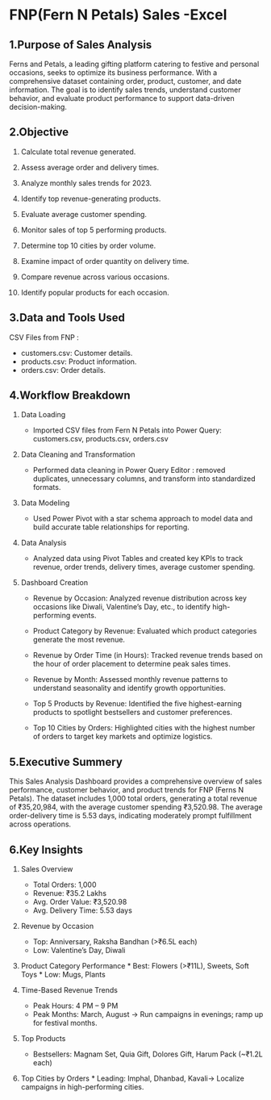 
# FNP(Fern N Petals) Sales -Excel

## 1.Purpose of Sales Analysis
Ferns and Petals, a leading gifting platform catering to festive and personal occasions, seeks to optimize its business performance. With a comprehensive dataset containing order, product, customer, and date information. The goal is to identify sales trends, understand customer behavior, and evaluate product performance to support data-driven decision-making.

## 2.Objective

 1. Calculate total revenue generated.

 2. Assess average order and delivery times.

 3. Analyze monthly sales trends for 2023.

 4. Identify top revenue-generating products.

 5. Evaluate average customer spending.

 6. Monitor sales of top 5 performing products.

 7. Determine top 10 cities by order volume.

 8. Examine impact of order quantity on delivery time.

 9. Compare revenue across various occasions.

 10. Identify popular products for each occasion.

## 3.Data and Tools Used

CSV Files from FNP :

 * customers.csv: Customer details.
 * products.csv: Product information.
 * orders.csv: Order details. 

## 4.Workflow Breakdown

  1. Data Loading
     * Imported CSV files from Fern N Petals into Power Query: customers.csv, products.csv, orders.csv

 2. Data Cleaning and Transformation
     * Performed data cleaning in Power Query Editor : removed duplicates, unnecessary columns, and transform into standardized formats.

 3. Data Modeling
       * Used Power Pivot with a star schema approach to model data and build accurate table relationships for reporting.

 4. Data Analysis
       * Analyzed data using Pivot Tables and created key KPIs to track revenue, order trends, delivery times, average customer spending.

 5. Dashboard Creation
      * Revenue by Occasion:
         Analyzed revenue distribution across key occasions like Diwali, Valentine’s Day, etc., to identify high-performing events.

     * Product Category by Revenue:
       Evaluated which product categories generate the most revenue.

     * Revenue by Order Time (in Hours):
       Tracked revenue trends based on the hour of order placement to determine peak sales times.
 
     * Revenue by Month:
       Assessed monthly revenue patterns to understand seasonality and identify growth opportunities.

     * Top 5 Products by Revenue:
       Identified the five highest-earning products to spotlight bestsellers and customer preferences.

     * Top 10 Cities by Orders:
        Highlighted cities with the highest number of orders to target key markets and optimize logistics.

## 5.Executive Summery

This Sales Analysis Dashboard provides a comprehensive overview of sales performance, customer behavior, and product trends for FNP (Ferns N Petals). The dataset includes 1,000 total orders, generating a total revenue of ₹35,20,984, with the average customer spending ₹3,520.98. The average order-delivery time is 5.53 days, indicating moderately prompt fulfillment across operations.

## 6.Key Insights

 1. Sales Overview
     * Total Orders: 1,000
     * Revenue: ₹35.2 Lakhs
     * Avg. Order Value: ₹3,520.98
     * Avg. Delivery Time: 5.53 days


2. Revenue by Occasion
      * Top: Anniversary, Raksha Bandhan (>₹6.5L each)
      * Low: Valentine’s Day, Diwali


3. Product Category Performance
       * Best: Flowers (>₹11L), Sweets, Soft Toys
       * Low: Mugs, Plants


4. Time-Based Revenue Trends
      * Peak Hours: 4 PM – 9 PM
     *  Peak Months: March, August
       → Run campaigns in evenings; ramp up for festival months.

5. Top Products
      * Bestsellers: Magnam Set, Quia Gift, Dolores Gift, Harum Pack (~₹1.2L each)


6. Top Cities by Orders
       * Leading: Imphal, Dhanbad, Kavali→ Localize campaigns in high-performing cities.




